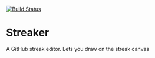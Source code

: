 [![Build Status](https://travis-ci.org/aldialimucaj/streaker.svg?branch=master)](https://travis-ci.org/aldialimucaj/streaker)

# Streaker
A GitHub streak editor. Lets you draw on the streak canvas
